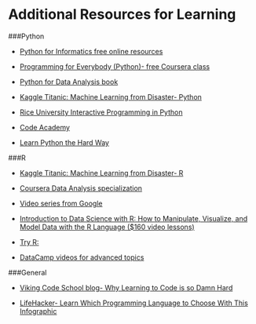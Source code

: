 Additional Resources for Learning
====================

###Python

- [Python for Informatics free online resources](http://www.pythonlearn.com/book.php)<br />

- [Programming for Everybody (Python)- free Coursera class](https://www.coursera.org/course/pythonlearn)<br />

- [Python for Data Analysis book](http://shop.oreilly.com/product/0636920023784.do)<br />

- [Kaggle Titanic: Machine Learning from Disaster- Python](https://www.kaggle.com/c/titanic-gettingStarted/details/getting-started-with-python)<br />

- [Rice University Interactive Programming in Python](https://www.coursera.org/course/interactivepython1)<br />

- [Code Academy](http://www.codecademy.com/en/tracks/python)<br />

- [Learn Python the Hard Way](http://learnpythonthehardway.org/)<br />


###R

- [Kaggle Titanic: Machine Learning from Disaster- R](https://www.kaggle.com/c/titanic-gettingStarted/details/new-getting-started-with-r)<br />

- [Coursera Data Analysis specialization](https://www.coursera.org/specialization/jhudatascience/1)<br />

- [Video series from Google](https://www.youtube.com/playlist?list=PLOU2XLYxmsIK9qQfztXeybpHvru-TrqA)<br />

- [Introduction to Data Science with R: How to Manipulate, Visualize, and Model Data with the R Language ($160 video lessons)](http://shop.oreilly.com/product/0636920034834.do)<br />

- [Try R:](http://tryr.codeschool.com/)<br />

- [DataCamp videos for advanced topics](https://www.datacamp.com/courses)<br />


###General

- [Viking Code School blog- Why Learning to Code is so Damn Hard](http://www.vikingcodeschool.com/posts/why-learning-to-code-is-so-damn-hard)<br />

- [LifeHacker- Learn Which Programming Language to Choose With This Infographic](http://lifehacker.com/learn-which-programming-language-to-choose-with-this-in-1669612111)<br />
